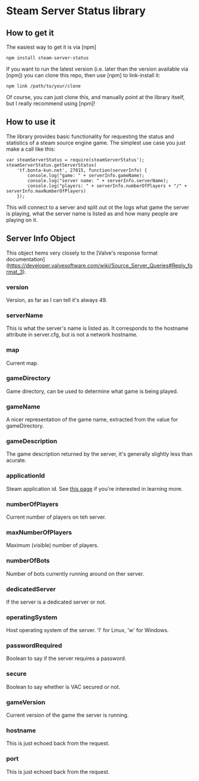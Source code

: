 Steam Server Status library
=========================

How to get it
-------------

The easiest way to get it is via [npm]

    npm install steam-server-status

If you want to run the latest version (i.e. later than the version available
via [npm]) you can clone this repo, then use [npm] to link-install it:

    npm link /path/to/your/clone

Of course, you can just clone this, and manually point at the library itself,
but I really recommend using [npm]!

How to use it
-------------

The library provides basic functionality for requesting the status and statistics of a steam source engine game. The simplest use case you just make a call like this:

    var steamServerStatus = require(steamServerStatus');
	steamServerStatus.getServerStatus(
		'tf.bonta-kun.net', 27015, function(serverInfo) {
			console.log("game: " + serverInfo.gameName);
			console.log("server name: " + serverInfo.serverName);
			console.log("players: " + serverInfo.numberOfPlayers + "/" + serverInfo.maxNumberOfPlayers)
		});

This will connect to a server and split out ot the logs what game the server is playing, what the server name is listed as and how many people are playing on it.

Server Info Object
------------------

This object hems very closely to the [Valve's response format documentation] (https://developer.valvesoftware.com/wiki/Source_Server_Queries#Reply_format_3).

### version

Version, as far as I can tell it's always 49.

### serverName

This is what the server's name is listed as. It corresponds to the hostname attribute in server.cfg, but is not a network hostname.

### map

Current map.

### gameDirectory

Game directory, can be used to determine what game is being played.

### gameName

A nicer representation of the game name, extracted from the value for gameDirectory.

### gameDescription

The game description returned by the server, it's generally slightly less than acurate.

### applicationId

Steam application id. See [this page](https://developer.valvesoftware.com/wiki/Steam_Application_IDs) if you're interested in learning more.

### numberOfPlayers

Current number of players on teh server.

### maxNumberOfPlayers

Maximum (visible) number of players.

### numberOfBots

Number of bots currently running around on ther server.

### dedicatedServer

If the server is a dedicated server or not.

### operatingSystem

Host operating system of the server. 'l' for Linux, 'w' for Windows.

### passwordRequired

Boolean to say if the server requires a password.

### secure

Boolean to say whether is VAC secured or not.

### gameVersion

Current version of the game the server is running.

### hostname

This is just echoed back from the request.

### port

This is just echoed back from the request.
